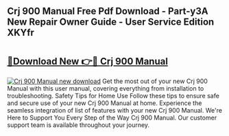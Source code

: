 ## Crj 900 Manual Free Pdf Download - Part-y3A New Repair Owner Guide - User Service Edition XKYfr

# <h2><a href="http://bc382.oget.top/?id=Crj+900+Manual">🔗Download New 👉🔴 Crj 900 Manual</a></h2>

[![Crj 900 Manual new download](https://i.imgur.com/5g1atiW.png)](http://bc382.oget.top/?id=Crj+900+Manual)
Get the most out of your new Crj 900 Manual with this user manual, covering everything from installation to troubleshooting. Safety Tips for Home Use Follow these tips to ensure safe and secure use of your new Crj 900 Manual at home. Experience the seamless integration of list of features with your new Crj 900 Manual. We're Here to Support You Every Step of the Way Crj 900 Manual. Our customer support team is available throughout your journey.
